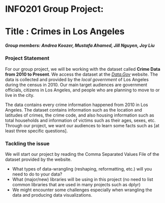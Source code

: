 # INFO201 Group Project:
#  Title : **Crimes in Los Angeles**
##### Group members: Andrea Koozer, Mustafa Ahamed, Jill Nguyen, Joy Liu

### Project Statement
For our group project, we will be working with the dataset called **Crime Data from 2010 to Present**. We access the dataset at the  [_Data.Gov_](https://catalog.data.gov/dataset/crime-data-from-2010-to-present) website.
 The data is collected and provided by the _local government_ of Los Angeles during the census in 2010. Our main target audiences are government officials, citizens in Los Angeles, and people who are planning to move to or live in the city.

 The data contains every crime information happened from 2010 in Los Angeles. The dataset contains information such as the location  and latitudes of crimes, the crime code, and also housing information such as total households and information of victims such as their ages, sexes, etc. Through our project, we want our audiences to learn some facts such as [at least three specific questions].

### Tackling the issue
We will start our project by reading the Comma Separated Values File of the dataset provided by the website.
- What types of data-wrangling (reshaping, reformatting, etc.) will you need to do to your data?
- What (major/new) libraries will be using in this project (no need to list common libraries that are used in many projects such as dplyr)
- We might encounter some challenges especially when wrangling the data and producing data visualizations.
